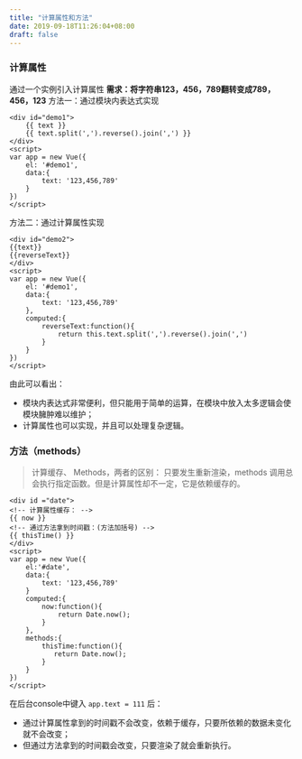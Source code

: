 ```yaml
---
title: "计算属性和方法"
date: 2019-09-18T11:26:04+08:00
draft: false
---
```


### 计算属性
通过一个实例引入计算属性
**需求：将字符串123，456，789翻转变成789，456，123**
方法一：通过模块内表达式实现

```
<div id="demo1">
    {{ text }}
    {{ text.split(',').reverse().join(',') }}
</div>
<script>
var app = new Vue({
    el: '#demo1',
    data:{
        text: '123,456,789'
    }
})
</script>
```

方法二：通过计算属性实现

```
<div id="demo2">
{{text}}
{{reverseText}}
</div>
<script>
var app = new Vue({
    el: '#demo1',
    data:{
        text: '123,456,789'
    },
    computed:{
        reverseText:function(){
            return this.text.split(',').reverse().join(',')
        }
    }
})
</script>
```
由此可以看出：

* 模块内表达式非常便利，但只能用于简单的运算，在模块中放入太多逻辑会使模块臃肿难以维护；
* 计算属性也可以实现，并且可以处理复杂逻辑。

### 方法（methods）

>计算缓存、 Methods，两者的区别：
>只要发生重新渲染，methods 调用总会执行指定函数。但是计算属性却不一定，它是依赖缓存的。
```
<div id ="date">
<!-- 计算属性缓存： -->
{{ now }}
<!-- 通过方法拿到时间戳：(方法加括号) -->
{{ thisTime() }}
</div>
<script>
var app = new Vue({
    el:'#date',
    data:{
        text: '123,456,789'
    }
    computed:{
        now:function(){
            return Date.now();
        }
    },
    methods:{
        thisTime:function(){
           return Date.now();
        }
    }
})
</script>
```
在后台console中键入
`app.text = 111`
后：
* 通过计算属性拿到的时间戳不会改变，依赖于缓存，只要所依赖的数据未变化就不会改变；
* 但通过方法拿到的时间戳会改变，只要渲染了就会重新执行。